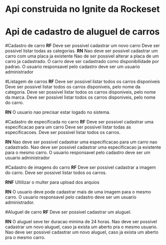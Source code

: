 # Api construida no Ignite da Rockeset
# Api de cadastro de aluguel de carros
#Cadastro de carro
**RF**
Deve ser possivel cadastrar um novo carro
Deve ser possivel listar todas as categorias.
**RN**
Nao deve ser possivel cadastrar um carro com uma placa ja existente
Nao de ser possivel alterar a placa de um carro ja cadastrado.
O carro deve ser cadastrado como disponibilidade por padrao.
O usuario responsavel pelo cadastro deve ser um usuario administrador


#Listagem de carros
**RF**
Deve ser possivel listar todos os carros disponiveis
Deve ser possivel listar todos os carros disponiveis, pelo nome da categoria.
Deve ser possivel listar todos os carros disponiveis, pelo nome da marca.
Deve ser possivel listar todos os carros disponiveis, pelo nome do carro.

**RN**
O usuario nao precisar estar logado no sistema.

#Cadastro de especificada no carro
**RF**
Deve ser possivel cadastrar uma especificacao para um carro
Deve ser possivel listar todas as especificacoes.
Deve ser possivel listar todos os carros.

**RN**
Nao deve ser possivel cadastrar uma especificacao para um carro nao cadastrado.
Nao deve ser possivel cadastrar uma especificacao ja existente para o mesmo carro.
O usuario responsavel pelo cadastro deve ser um usuario administrador


#Cadastro de imagens do carro
**RF**
Deve ser possivel cadastrar a imagem do carro.
Deve ser possivel listar todos os carros.

**RNF**
Ultilizar o multer para upload dos arquios

**RN**
 O usuario deve pode cadastrar mais de uma imagem para o mesmo carro.
 O usuario responsavel pelo cadastro deve ser um usuario administrador.

 #Aluguel de carro
 **RF**
 Deve ser possivel cadastrar um aluguel.

 **RN**
 O aluguel seve ter duracao minima de 24 horas.
 Nao deve ser possivel cadastrar um novo aluguel, caso ja exista um aberto pra o mesmo usuario.
 Nao deve ser possivel cadastrar um novo aluguel, caso ja exista um aberto pra o mesmo carro.
